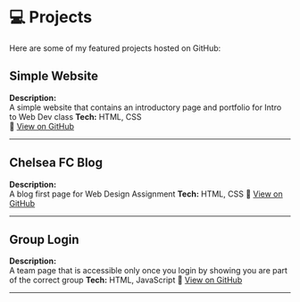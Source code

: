 # 💻 Projects

Here are some of my featured projects hosted on GitHub:

## Simple Website
**Description:**  
A simple website that contains an introductory page and portfolio for Intro to Web Dev class
**Tech:** HTML, CSS  
🔗 [View on GitHub](https://pranavrupani.github.io/HTTP-5110-Introduction-to-Web-Development/)


---

## Chelsea FC Blog
**Description:**  
A blog first page for Web Design Assignment
**Tech:** HTML, CSS
🔗 [View on GitHub](https://pranavrupani.github.io/Web-Design-Blog/)

---

## Group Login
**Description:**  
A team page that is accessible only once you login by showing you are part of the correct group
**Tech:** HTML, JavaScript
🔗 [View on GitHub](https://pranavrupani.github.io/JS-Group-login/)

---
